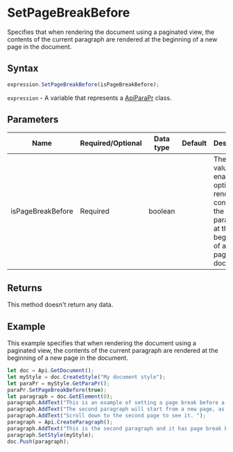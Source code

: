 # SetPageBreakBefore

Specifies that when rendering the document using a paginated view, the contents of the current paragraph are rendered atthe beginning of a new page in the document.

## Syntax

```javascript
expression.SetPageBreakBefore(isPageBreakBefore);
```

`expression` - A variable that represents a [ApiParaPr](../ApiParaPr.md) class.

## Parameters

| **Name** | **Required/Optional** | **Data type** | **Default** | **Description** |
| ------------- | ------------- | ------------- | ------------- | ------------- |
| isPageBreakBefore | Required | boolean |  | The true value enables the option to render the contents of the paragraph at the beginning of a new page in the document. |

## Returns

This method doesn't return any data.

## Example

This example specifies that when rendering the document using a paginated view, the contents of the current paragraph are rendered at the beginning of a new page in the document.

```javascript editor-docx
let doc = Api.GetDocument();
let myStyle = doc.CreateStyle("My document style");
let paraPr = myStyle.GetParaPr();
paraPr.SetPageBreakBefore(true);
let paragraph = doc.GetElement(0);
paragraph.AddText("This is an example of setting a page break before a paragraph. ");
paragraph.AddText("The second paragraph will start from a new page, as it has a page break before it. ");
paragraph.AddText("Scroll down to the second page to see it. ");
paragraph = Api.CreateParagraph();
paragraph.AddText("This is the second paragraph and it has page break before it enabled.");
paragraph.SetStyle(myStyle);
doc.Push(paragraph);
```
